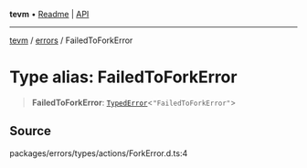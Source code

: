 **tevm** • [Readme](../../README.md) \| [API](../../modules.md)

***

[tevm](../../README.md) / [errors](../README.md) / FailedToForkError

# Type alias: FailedToForkError

> **FailedToForkError**: [`TypedError`](TypedError.md)\<`"FailedToForkError"`\>

## Source

packages/errors/types/actions/ForkError.d.ts:4
